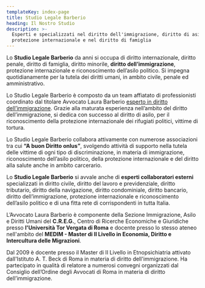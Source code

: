 ```yaml
---
templateKey: index-page
title: Studio Legale Barberio
heading: Il Nostro Studio
description: >-
  Esperti e specializzati nel diritto dell'immigrazione, diritto di asilo,
  protezione internazionale e nel diritto di famiglia
---
```

Lo **Studio Legale Barberio** da anni si occupa di diritto internazionale, diritto penale, diritto di famiglia, diritto minorile, **diritto dell’immigrazione**, protezione internazionale e riconoscimento dell’asilo politico. Si impegna quotidianamente per la tutela dei diritti umani, in ambito civile, penale ed amministrativo.

Lo Studio Legale Barberio è composto da un team affiatato di professionisti coordinato dal titolare Avvocato Laura Barberio [esperto in diritto dell’immigrazione](</assets/esperto-in_barberio.pdf>). Grazie alla maturata esperienza nell’ambito del diritto dell’immigrazione, si dedica con successo al diritto di asilo, per il riconoscimento della protezione internazionale dei rifugiati politici, vittime di tortura.

Lo Studio Legale Barberio collabora attivamente con numerose associazioni tra cui **“A buon Diritto onlus”**, svolgendo attività di supporto nella tutela delle vittime di ogni tipo di discriminazione, in materia di immigrazione, riconoscimento dell’asilo politico, della protezione internazionale e del diritto alla salute anche in ambito carcerario.

Lo **Studio Legale Barberio** si avvale anche di **esperti collaboratori esterni** specializzati in diritto civile, diritto del lavoro e previdenziale, diritto tributario, diritto della navigazione, diritto condominiale, diritto bancario, diritto dell’immigrazione, protezione internazionale e riconoscimento dell’asilo politico e di una fitta rete di corrispondenti in tutta Italia.

L’Avvocato Laura Barberio è componente della Sezione Immigrazione, Asilo e Diritti Umani del **C.R.E.G.**, Centro di Ricerche Economiche e Giuridiche presso **l'Università Tor Vergata di Roma** e docente presso lo stesso ateneo nell'ambito del **MEDIM - Master di II Livello in Economia, Diritto e Intercultura delle Migrazioni**.

Dal 2009 è docente presso il Master di II Livello in Etnopsichiatria attivato dall'Istituto A. T. Beck di Roma in materia di diritto dell'immigrazione. Ha partecipato in qualità di relatore a numerosi convegni organizzati dal Consiglio dell’Ordine degli Avvocati di Roma in materia di diritto dell’immigrazione.


